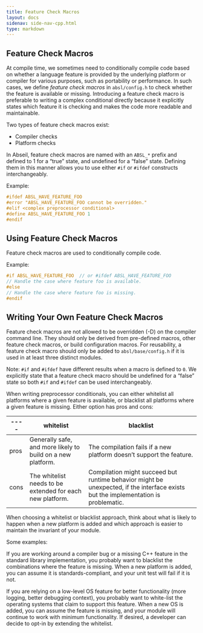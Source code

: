 ```yaml
---
title: Feature Check Macros
layout: docs
sidenav: side-nav-cpp.html
type: markdown
---
```


## Feature Check Macros

At compile time, we sometimes need to conditionally compile code based on
whether a language feature is provided by the underlying platform or compiler
for various purposes, such as portability or performance. In such cases, we
define *feature check macros* in `absl/config.h` to check whether the feature is
available or missing. Introducing a feature check macro is preferable to writing
a complex conditional directly because it explicitly states which feature it is
checking and makes the code more readable and maintainable.

Two types of feature check macros exist:

* Compiler checks
* Platform checks

In Abseil, feature check macros are named with an `ABSL_*` prefix and defined to
1 for a “true” state, and undefined for a “false” state. Defining them in this
manner allows you to use either `#if` or `#ifdef` constructs interchangeably.

Example:

```cpp
#ifdef ABSL_HAVE_FEATURE_FOO
#error "ABSL_HAVE_FEATURE_FOO cannot be overridden."
#elif <complex preprocessor conditional>
#define ABSL_HAVE_FEATURE_FOO 1
#endif
```

## Using Feature Check Macros

Feature check macros are used to conditionally compile code.

Example:

```cpp
#if ABSL_HAVE_FEATURE_FOO  // or #ifdef ABSL_HAVE_FEATURE_FOO
// Handle the case where feature foo is available.
#else
// Handle the case where feature foo is missing.
#endif
```

## Writing Your Own Feature Check Macros

Feature check macros are not allowed to be overridden (-D) on the compiler
command line. They should only be derived from pre-defined macros, other feature
check macros, or build configuration macros. For reusability, a feature check
macro should only be added to `absl/base/config.h` if it is used in at least
three distinct modules.

Note: `#if` and `#ifdef` have different results when a macro is defined to `0`.
We explicitly state that a feature check macro should be undefined for a
“false” state so both `#if` and `#ifdef` can be used interchangeably.

When writing preprocessor conditionals, you can either whitelist all platforms
where a given feature is available, or blacklist all platforms where a given
feature is missing. Either option has pros and cons:

|----| whitelist |blacklist|
|----|------------|----------|
|pros|Generally safe, and more likely to build on a new platform.|The compilation fails if a new platform doesn’t support the feature.|
|cons|The whitelist needs to be extended for each new platform.|Compilation might succeed but runtime behavior might be unexpected, if the interface exists but the implementation is problematic.|

When choosing a whitelist or blacklist approach, think about what is likely to
happen when a new platform is added and which approach is easier to maintain the
invariant of your module.

Some examples:

If you are working around a compiler bug or a missing C++ feature in the
standard library implementation, you probably want to blacklist the combinations
where the feature is missing. When a new platform is added, you can assume it is
standards-compliant, and your unit test will fail if it is not.

If you are relying on a low-level OS feature for better functionality (more
logging, better debugging context), you probably want to white-list the
operating systems that claim to support this feature. When a new OS is added,
you can assume the feature is missing, and your module will continue to work
with minimum functionality. If desired, a developer can decide to opt-in by
extending the whitelist.
